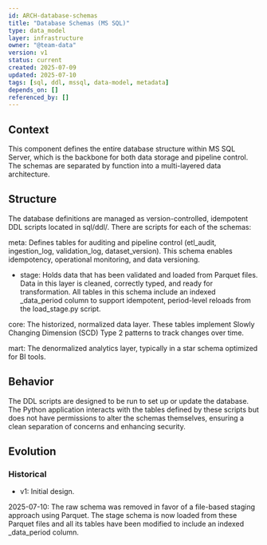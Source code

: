 ```yaml
---
id: ARCH-database-schemas
title: "Database Schemas (MS SQL)"
type: data_model
layer: infrastructure
owner: "@team-data"
version: v1
status: current
created: 2025-07-09
updated: 2025-07-10
tags: [sql, ddl, mssql, data-model, metadata]
depends_on: []
referenced_by: []
---
```

## Context
This component defines the entire database structure within MS SQL Server, which is the backbone for both data storage and pipeline control. The schemas are separated by function into a multi-layered data architecture.

## Structure
The database definitions are managed as version-controlled, idempotent DDL scripts located in sql/ddl/. There are scripts for each of the schemas:

meta: Defines tables for auditing and pipeline control (etl_audit, ingestion_log, validation_log, dataset_version). This schema enables idempotency, operational monitoring, and data versioning.
- stage: Holds data that has been validated and loaded from Parquet files. Data in this layer is cleaned, correctly typed, and ready for transformation. All tables in this schema include an indexed _data_period column to support idempotent, period-level reloads from the load_stage.py script.

core: The historized, normalized data layer. These tables implement Slowly Changing Dimension (SCD) Type 2 patterns to track changes over time.

mart: The denormalized analytics layer, typically in a star schema optimized for BI tools.

## Behavior
The DDL scripts are designed to be run to set up or update the database. The Python application interacts with the tables defined by these scripts but does not have permissions to alter the schemas themselves, ensuring a clean separation of concerns and enhancing security.

## Evolution
### Historical
- v1: Initial design.

2025-07-10: The raw schema was removed in favor of a file-based staging approach using Parquet. The stage schema is now loaded from these Parquet files and all its tables have been modified to include an indexed _data_period column. 